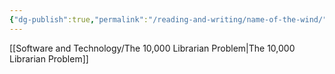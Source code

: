```yaml
---
{"dg-publish":true,"permalink":"/reading-and-writing/name-of-the-wind/","tags":["books"],"noteIcon":""}
---
```



[[Software and Technology/The 10,000 Librarian Problem\|The 10,000 Librarian Problem]]